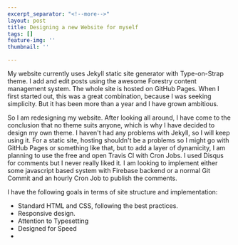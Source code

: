 ```yaml
---
excerpt_separator: "<!--more-->"
layout: post
title: Designing a new Website for myself
tags: []
feature-img: ''
thumbnail: ''

---
```

My website currently uses Jekyll static site generator with Type-on-Strap theme. I add and edit posts using the awesome Forestry content management system. The whole site is hosted on GitHub Pages. When I first started out, this was a great combination, because I was seeking simplicity. But it has been more than a year and I have grown ambitious.

So I am redesigning my website. After looking all around, I have come to the conclusion that no theme suits anyone, which is why I have decided to design my own theme. I haven't had any problems with Jekyll, so I will keep using it. For a static site, hosting shouldn't be a problems so I might go with GitHub Pages or something like that, but to add a layer of dynamicity, I am planning to use the free and open Travis CI with Cron Jobs. I used Disqus for comments but I never really liked it. I am looking to implement either some javascript based system with Firebase backend or a normal Git Commit and an hourly Cron Job to publish the comments.

I have the following goals in terms of site structure and implementation:

* Standard HTML and CSS, following the best practices.
* Responsive design.
* Attention to Typesetting
* Designed for Speed
* 